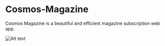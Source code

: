 # Cosmos-Magazine
Cosmos Magazine is a beautiful and efficient magazine subscription web app.

![Alt text](https://raw.githubusercontent.com/Cal-L/Cosmos-Magazine/master/sample.png "Optional title")

